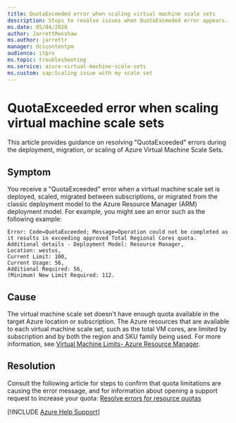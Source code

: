 ```yaml
---
title: QuotaExceeded error when scaling virtual machine scale sets
description: Steps to resolve issues when QuotaExceeded error appears.
ms.date: 05/04/2020
author: JarrettRenshaw
ms.author: jarrettr
manager: dcscontentpm
audience: itpro
ms.topic: troubleshooting
ms.service: azure-virtual-machine-scale-sets
ms.custom: sap:Scaling issue with my scale set
---
```


# QuotaExceeded error when scaling virtual machine scale sets

This article provides guidance on resolving "QuotaExceeded" errors during the deployment, migration, or scaling of Azure Virtual Machine Scale Sets.

## Symptom

You receive a "QuotaExceeded" error when a virtual machine scale set is deployed, scaled, migrated between subscriptions, or migrated from the classic deployment model to the Azure Resource Manager (ARM) deployment model.
For example, you might see an error such as the following example:

```output
Error: Code=QuotaExceeded; Message=Operation could not be completed as it results in exceeding approved Total Regional Cores quota. Additional details - Deployment Model: Resource Manager,
Location: westus,
Current Limit: 100,
Current Usage: 56,
Additional Required: 56,
(Minimum) New Limit Required: 112.
```

## Cause

The virtual machine scale set doesn't have enough quota available in the target Azure location or subscription.
The Azure resources that are available to each virtual machine scale set, such as the total VM cores, are limited by subscription and by both the region and SKU family being used. For more information, see [Virtual Machine Limits- Azure Resource Manager](/azure/azure-resource-manager/management/azure-subscription-service-limits#virtual-machines-limits---azure-resource-manager).

## Resolution

Consult the following article for steps to confirm that quota limitations are causing the error message, and for information about opening a support request to increase your quota: [Resolve errors for resource quotas](/azure/azure-resource-manager/templates/error-resource-quota)

[!INCLUDE [Azure Help Support](../../../includes/azure-help-support.md)]
